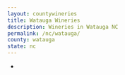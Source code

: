 ```yaml
---
layout: countywineries
title: Watauga Wineries
description: Wineries in Watauga NC
permalink: /nc/watauga/
county: watauga
state: nc
---
```

-
